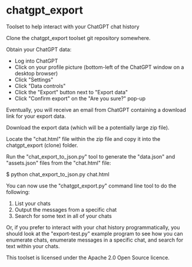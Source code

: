 # chatgpt_export
Toolset to help interact with your ChatGPT chat history

Clone the chatgpt_export toolset git repository somewhere.

Obtain your ChatGPT data:

- Log into ChatGPT
- Click on your profile picture (bottom-left of the ChatGPT window on a desktop browser)
- Click "Settings"
- Click "Data controls"
- Click the "Export" button next to "Export data"
- Click "Confirm export" on the "Are you sure?" pop-up

Eventually, you will receive an email from ChatGPT containing a download link for your export data.

Download the export data (which will be a potentially large zip file).

Locate the "chat.html" file within the zip file and copy it into the chatgpt_export (clone) folder.

Run the "chat_export_to_json.py" tool to generate the "data.json" and "assets.json" files from the "chat.html" file:

  $ python chat_export_to_json.py chat.html

You can now use the "chatgpt_export.py" command line tool to do the following:

1. List your chats
2. Output the messages from a specific chat
3. Search for some text in all of your chats

Or, if you prefer to interact with your chat history programmatically, you should look at the "export-test.py" example program to see how you can enumerate chats, enumerate messages in a specific chat, and search for text within your chats.

This toolset is licensed under the Apache 2.0 Open Source licence.
